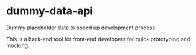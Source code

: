 # dummy-data-api
Dummy placeholder data to speed up development process.

This is a back-end tool for front-end developers for quick prototyping and mocking.
